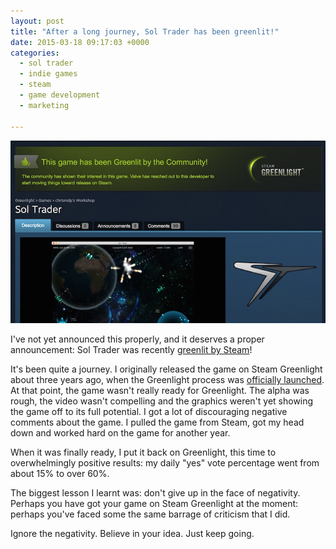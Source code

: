 ```yaml
---
layout: post
title: "After a long journey, Sol Trader has been greenlit!"
date: 2015-03-18 09:17:03 +0000
categories:
  - sol trader
  - indie games
  - steam
  - game development
  - marketing

---
```


![Greenlight notice](/files/sol-trader-greenlit.jpg)

I've not yet announced this properly, and it deserves a proper announcement:
Sol Trader was recently [greenlit by
Steam](http://steamcommunity.com/sharedfiles/filedetails/?id=93098528)!

It's been quite a journey. I originally released the game on Steam Greenlight
about three years ago, when the Greenlight process was [officially launched](http://store.steampowered.com/news/8761/). At
that point, the game wasn't really ready for Greenlight. The alpha was rough,
the video wasn't compelling and the graphics weren't yet showing the game off
to its full potential. I got a lot of discouraging negative comments about the
game. I pulled the game from Steam, got my head down and worked hard on the
game for another year.

When it was finally ready, I put it back on Greenlight, this time to
overwhelmingly positive results: my daily "yes" vote percentage went from about
15% to over 60%.

The biggest lesson I learnt was: don't give up in the face of negativity.
Perhaps you have got your game on Steam Greenlight at the moment: perhaps
you've faced some the same barrage of criticism that I did.

Ignore the negativity. Believe in your idea. Just keep going.
